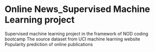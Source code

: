 # Online News_Supervised Machine Learning project
 Supervised machine learning project in the framework of NOD coding bootcamp
 The source dataset from UCI machine learning website
 Popularity prediction of online publications
